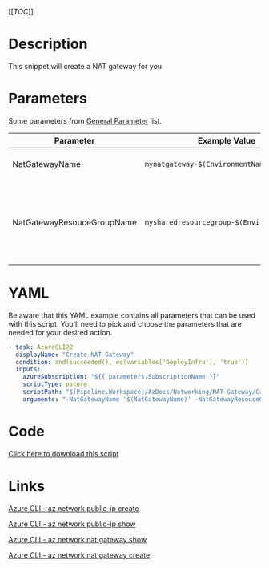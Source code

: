 [[_TOC_]]

# Description

This snippet will create a NAT gateway for you

# Parameters

Some parameters from [General Parameter](/Azure/AzDocs-v1/Scripts) list.

| Parameter                  | Example Value                              | Description                                              |
| -------------------------- | ------------------------------------------ | -------------------------------------------------------- |
| NatGatewayName             | `mynatgateway-$(EnvironmentName)`          | The name of the NAT Gateway.                             |
| NatGatewayResouceGroupName | `mysharedresourcegroup-$(EnvironmentName)` | The resource group where the NAT Gateway will reside in. |

# YAML

Be aware that this YAML example contains all parameters that can be used with this script. You'll need to pick and choose the parameters that are needed for your desired action.

```yaml
- task: AzureCLI@2
  displayName: "Create NAT Gateway"
  condition: and(succeeded(), eq(variables['DeployInfra'], 'true'))
  inputs:
    azureSubscription: "${{ parameters.SubscriptionName }}"
    scriptType: pscore
    scriptPath: "$(Pipeline.Workspace)/AzDocs/Networking/NAT-Gateway/Create-NAT-Gateway.ps1"
    arguments: "-NatGatewayName '$(NatGatewayName)' -NatGatewayResouceGroupName '$(NatGatewayResouceGroupName)'"
```

# Code

[Click here to download this script](../../../../src/Networking/NAT-Gateway/Create-NAT-Gateway.ps1)

# Links

[Azure CLI - az network public-ip create](https://docs.microsoft.com/en-us/cli/azure/network/public-ip?view=azure-cli-latest#az_network_public_ip_create)

[Azure CLI - az network public-ip show](https://docs.microsoft.com/en-us/cli/azure/network/public-ip?view=azure-cli-latest#az_network_public_ip_show)

[Azure CLI - az network nat gateway show](https://docs.microsoft.com/nl-nl/cli/azure/network/nat/gateway?view=azure-cli-latest#az_network_nat_gateway_show)

[Azure CLI - az network nat gateway create](https://docs.microsoft.com/nl-nl/cli/azure/network/nat/gateway?view=azure-cli-latest#az_network_nat_gateway_create)
